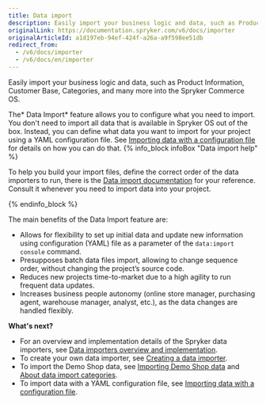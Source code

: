 ```yaml
---
title: Data import
description: Easily import your business logic and data, such as Product Information, Customer Base, Categories and many more into the Spryker Commerce OS.
originalLink: https://documentation.spryker.com/v6/docs/importer
originalArticleId: a1d197eb-94ef-424f-a26a-a9f598ee51db
redirect_from:
  - /v6/docs/importer
  - /v6/docs/en/importer
---
```


Easily import your business logic and data, such as Product Information, Customer Base, Categories, and many more into the Spryker Commerce OS.

The* Data Import* feature allows you to configure what you need to import. You don't need to import all data that is available in Spryker OS out of the box. Instead, you can define what data you want to import for your project using a YAML configuration file. See [Importing data with a configuration file](/docs/scos/dev/data-import/{{page.version}}/importing-data-with-a-configuration-file.html) for details on how you can do that.
{% info_block infoBox "Data import help" %}

To help you build your import files, define the correct order of the data importers to run, there is the [Data import documentation](/docs/scos/dev/data-import/{{page.version}}/data-import-categories/about-data-import-categories.html) for your reference. Consult it whenever you need to import data into your project.

{% endinfo_block %}

The main benefits of the Data Import feature are:

* Allows for flexibility to set up initial data and update new information using configuration (YAML) file as a parameter of the `data:import console` command.
* Presupposes batch data files import, allowing to change sequence order, without changing the project’s source code.
* Reduces new projects time-to-market due to a high agility to run frequent data updates.
* Increases business people autonomy (online store manager, purchasing agent, warehouse manager, analyst, etc.), as the data changes are handled flexibly.

**What's next?**

* For an overview and implementation details of the Spryker data importers, see [Data importers overview and implementation](/docs/scos/dev/data-import/{{page.version}}/data-importers-overview-and-implementation.html).
* To create your own data importer, see [Creating a data importer](/docs/scos/dev/data-import/{{page.version}}/creating-a-data-importer.html).
* To import the Demo Shop data, see [Importing Demo Shop data](/docs/scos/dev/data-import/{{page.version}}/demo-shop-data-import/importing-demo-shop-data.html) and[ About data import categories](/docs/scos/dev/data-import/{{page.version}}/data-import-categories/about-data-import-categories.html).
* To import data with a YAML configuration file, see [Importing data with a configuration file](/docs/scos/dev/data-import/{{page.version}}/importing-data-with-a-configuration-file.html).


